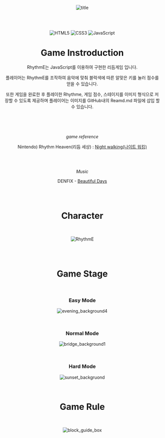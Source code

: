 <div align='center'>
  
![title](https://github.com/choi-hyk/RhythmE/assets/127075917/6a311286-87b6-4e84-9795-7b5c568b58d6)

<br/><br/><br/>
![HTML5](https://img.shields.io/badge/HTML-E34F26.svg?&style=flat&logo=HTML5&logoColor=white&)
![CSS3](https://img.shields.io/badge/CSS-1572B6.svg?&style=flat&logo=CSS3&logoColor=white&)
![JavaScript](https://img.shields.io/badge/JavaScript-F7DF1E.svg?&style=flat&logo=JavaScript&logoColor=white&)


# Game Instroduction

RhythmE는 JavaScript를 이용하여 구현한 리듬게임 입니다. 

플레이어는 RhythmE를 조작하여 음악에 맞춰 블럭색에 따른 알맞은 키를 눌러 점수를 얻을 수 있습니다. 

또한 게임을 완료한 후 플레이한 Rhythme, 게임 점수, 스테이지를 이미지 형식으로 저장할 수 있도록 제공하며 플레이어는 이미지를 GitHub내의 Reamd.md 파일에 삽입 할 수 있습니다.

<br/><br/><br/>

*game reference*

Nintendo) Rhythm Heaven(리듬 세상) : [Night walking(나이트 워킹)](https://www.youtube.com/watch?v=24VFmHOFlko&pp=ygUc66as65Os7IS47IOBIOuCmOydtO2KuOybjO2CuQ%3D%3D)

<br/><br/>

*Music*

DENFIX - [Beautiful Days](https://www.youtube.com/watch?v=c8TPYaguKCg&list=PLyrrhz0LjbCJ69qLMeiKPvHYR2xfKbAlN&index=8)

<br/><br/>

# Character

<br/>

![RhythmE](https://github.com/choi-hyk/RhythmE/assets/127075917/13949076-7184-4a32-bd23-e7f4332065c5)

<br/><br/>

# Game Stage

<br/>

### Easy Mode

![evening_background4](https://github.com/choi-hyk/RhythmE/assets/127075917/b6a832ce-0eb3-4354-82ef-6e85de9ff651)

<br/>

### Normal Mode

![bridge_background1](https://github.com/choi-hyk/RhythmE/assets/127075917/8a528cd7-3288-4063-946c-ce90c2f37911)

<br/>


### Hard Mode

![sunset_backgruond](https://github.com/choi-hyk/RhythmE/assets/127075917/700bd6bc-befa-4459-9b74-2c5b39272f25)


<br/>

# Game Rule

<br/>

![block_guide_box](https://github.com/choi-hyk/RhythmE/assets/127075917/9161bfbc-a76a-4bff-93d8-34c0589c6b39)

</div>
